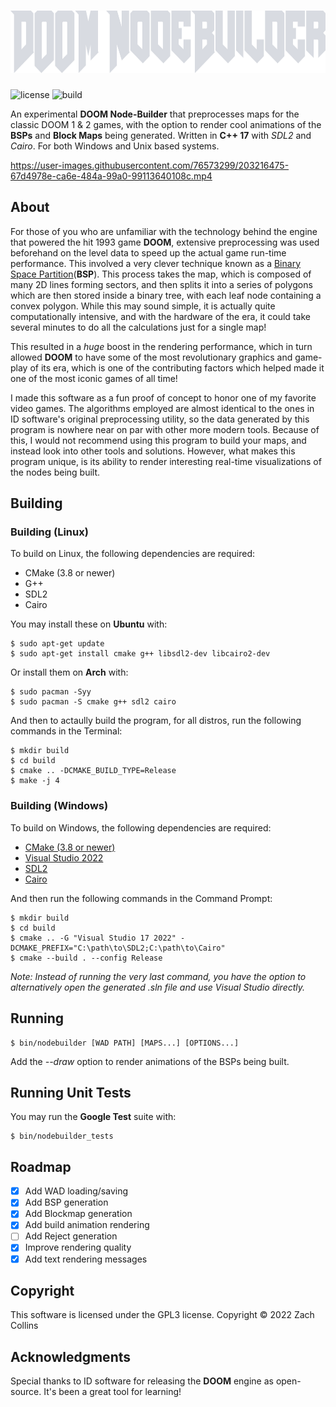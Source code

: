 <h1 align="center" ><img height="100px" src="assets/logo.svg"></h1>

![license](https://img.shields.io/github/license/7thSamurai/nodebuilder)
![build](https://img.shields.io/github/workflow/status/7thSamurai/nodebuilder/CMake)

An experimental **DOOM Node-Builder** that preprocesses maps for the classic DOOM 1 & 2 games, with the option to render cool animations of the **BSPs** and **Block Maps** being generated. 
Written in **C++ 17** with *SDL2* and *Cairo*. For both Windows and Unix based systems.

https://user-images.githubusercontent.com/76573299/203216475-67d4978e-ca6e-484a-99a0-99113640108c.mp4

## About

For those of you who are unfamiliar with the technology behind the engine that powered the hit 1993 game **DOOM**, extensive preprocessing was used
beforehand on the level data to speed up the actual game run-time performance. This involved a very clever technique known as a [Binary Space Partition](https://en.wikipedia.org/wiki/Binary_space_partitioning)(**BSP**). 
This process takes the  map, which is composed of many 2D lines forming sectors, and then splits it into a series of polygons which are then stored inside
a binary tree, with each leaf node containing a convex polygon. While this may sound simple, it is actually quite computationally intensive, and with the
hardware of the era, it could take several minutes to do all the calculations just for a single map!

This resulted in a *huge* boost in the rendering performance, which in turn allowed **DOOM** to have some of the most revolutionary graphics and game-play
of its era, which is one of the contributing factors which helped made it one of the most iconic games of all time!

I made this software as a fun proof of concept to honor one of my favorite video games. The algorithms employed are almost identical to the ones in
ID software's original preprocessing utility, so the data generated by this program is nowhere near on par with other more modern tools. Because of this, I
would not recommend using this program to build your maps, and instead look into other tools and solutions. However, what makes this program unique, is its
ability to render interesting real-time visualizations of the nodes being built.

## Building

### Building (Linux)

To build on Linux, the following dependencies are required:

- CMake (3.8 or newer)
- G++
- SDL2
- Cairo

You may install these on **Ubuntu** with:

```
$ sudo apt-get update
$ sudo apt-get install cmake g++ libsdl2-dev libcairo2-dev
```

Or install them on **Arch** with:

```
$ sudo pacman -Syy
$ sudo pacman -S cmake g++ sdl2 cairo
```

And then to actaully build the program, for all distros, run the following commands in the Terminal:

```
$ mkdir build
$ cd build
$ cmake .. -DCMAKE_BUILD_TYPE=Release
$ make -j 4
```

### Building (Windows)

To build on Windows, the following dependencies are required:

- [CMake (3.8 or newer)](https://cmake.org/download/)
- [Visual Studio 2022](https://visualstudio.microsoft.com/downloads/)
- [SDL2](https://github.com/libsdl-org/SDL/releases/latest)
- [Cairo](https://github.com/preshing/cairo-windows/releases/latest)

And then run the following commands in the Command Prompt:

```
$ mkdir build
$ cd build
$ cmake .. -G "Visual Studio 17 2022" -DCMAKE_PREFIX="C:\path\to\SDL2;C:\path\to\Cairo"
$ cmake --build . --config Release
```

*Note: Instead of running the very last command, you have the option to alternatively open the generated .sln file and use Visual Studio directly.*

## Running

```
$ bin/nodebuilder [WAD PATH] [MAPS...] [OPTIONS...]
```

Add the *--draw* option to render animations of the BSPs being built.

## Running Unit Tests

You may run the **Google Test** suite with:

```
$ bin/nodebuilder_tests
```

## Roadmap

- [x] Add WAD loading/saving
- [x] Add BSP generation
- [x] Add Blockmap generation
- [x] Add build animation rendering
- [ ] Add Reject generation
- [x] Improve rendering quality
- [x] Add text rendering messages

## Copyright

This software is licensed under the GPL3 license. Copyright &copy; 2022 Zach Collins

## Acknowledgments

Special thanks to ID software for releasing the **DOOM** engine as open-source. It's been a great tool for learning!
